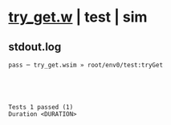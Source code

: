 # [try_get.w](../../../../examples/tests/valid/try_get.w) | test | sim

## stdout.log
```log
pass ─ try_get.wsim » root/env0/test:tryGet
 




Tests 1 passed (1) 
Duration <DURATION>

```

